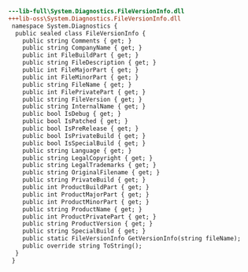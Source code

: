 ﻿```diff
---lib-full\System.Diagnostics.FileVersionInfo.dll
+++lib-oss\System.Diagnostics.FileVersionInfo.dll
 namespace System.Diagnostics {
  public sealed class FileVersionInfo {
    public string Comments { get; }
    public string CompanyName { get; }
    public int FileBuildPart { get; }
    public string FileDescription { get; }
    public int FileMajorPart { get; }
    public int FileMinorPart { get; }
    public string FileName { get; }
    public int FilePrivatePart { get; }
    public string FileVersion { get; }
    public string InternalName { get; }
    public bool IsDebug { get; }
    public bool IsPatched { get; }
    public bool IsPreRelease { get; }
    public bool IsPrivateBuild { get; }
    public bool IsSpecialBuild { get; }
    public string Language { get; }
    public string LegalCopyright { get; }
    public string LegalTrademarks { get; }
    public string OriginalFilename { get; }
    public string PrivateBuild { get; }
    public int ProductBuildPart { get; }
    public int ProductMajorPart { get; }
    public int ProductMinorPart { get; }
    public string ProductName { get; }
    public int ProductPrivatePart { get; }
    public string ProductVersion { get; }
    public string SpecialBuild { get; }
    public static FileVersionInfo GetVersionInfo(string fileName);
    public override string ToString();
  }
 }
```
